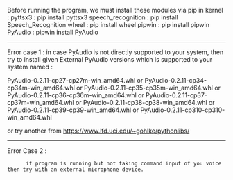 Before running the program, we must install these modules via pip in kernel :
pyttsx3 : pip install pyttsx3
speech_recognition : pip install Speech_Recognition
wheel : pip install wheel
pipwin : pip install pipwin
PyAudio : pipwin install PyAudio

---------------------------------------------------------------------------------
Error case 1 :
in case PyAudio is not directly supported to your system, then try to install given 
External PyAudio versions which is supported to your system named : 

  PyAudio-0.2.11-cp27-cp27m-win_amd64.whl
 or
    PyAudio-0.2.11-cp34-cp34m-win_amd64.whl
 or
    PyAudio-0.2.11-cp35-cp35m-win_amd64.whl
 or
    PyAudio-0.2.11-cp36-cp36m-win_amd64.whl
 or
    PyAudio-0.2.11-cp37-cp37m-win_amd64.whl
 or
    PyAudio-0.2.11-cp38-cp38-win_amd64.whl
 or
    PyAudio-0.2.11-cp39-cp39-win_amd64.whl
 or
    PyAudio-0.2.11-cp310-cp310-win_amd64.whl
    
  or try another from 
                       https://www.lfd.uci.edu/~gohlke/pythonlibs/



------------------------------------------------------------------------------------------

Error Case 2 :

          if program is running but not taking command input of you voice then try with an external microphone device.
